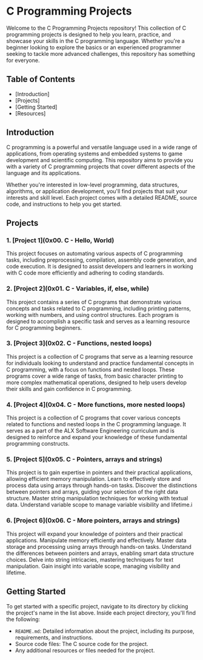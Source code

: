 # C Programming Projects

Welcome to the C Programming Projects repository! This collection of C programming projects is designed to help you learn, practice, and showcase your skills in the C programming language. Whether you're a beginner looking to explore the basics or an experienced programmer seeking to tackle more advanced challenges, this repository has something for everyone.

## Table of Contents

- [Introduction]
- [Projects]
- [Getting Started]
- [Resources]

## Introduction

C programming is a powerful and versatile language used in a wide range of applications, from operating systems and embedded systems to game development and scientific computing. This repository aims to provide you with a variety of C programming projects that cover different aspects of the language and its applications.

Whether you're interested in low-level programming, data structures, algorithms, or application development, you'll find projects that suit your interests and skill level. Each project comes with a detailed README, source code, and instructions to help you get started.


## Projects

### 1. [Project 1](0x00. C - Hello, World)

This project focuses on automating various aspects of C programming tasks, including preprocessing, compilation, assembly code generation, and code execution. It is designed to assist developers and learners in working with C code more efficiently and adhering to coding standards.


### 2. [Project 2](0x01. C - Variables, if, else, while)

This project contains a series of C programs that demonstrate various concepts and tasks related to C programming, including printing patterns, working with numbers, and using control structures. Each program is designed to accomplish a specific task and serves as a learning resource for C programming beginners.


### 3. [Project 3](0x02. C - Functions, nested loops)

This project is a collection of C programs that serve as a learning resource for individuals looking to understand and practice fundamental concepts in C programming, with a focus on functions and nested loops. These programs cover a wide range of tasks, from basic character printing to more complex mathematical operations, designed to help users develop their skills and gain confidence in C programming.


### 4. [Project 4](0x04. C - More functions, more nested loops)

This project is a collection of C programs that cover various concepts related to functions and nested loops in the C programming language. It serves as a part of the ALX Software Engineering curriculum and is designed to reinforce and expand your knowledge of these fundamental programming constructs.


### 5. [Project 5](0x05. C - Pointers, arrays and strings)

This project is to gain expertise in pointers and their practical applications, allowing efficient memory manipulation. Learn to effectively store and process data using arrays through hands-on tasks. Discover the distinctions between pointers and arrays, guiding your selection of the right data structure. Master string manipulation techniques for working with textual data. Understand variable scope to manage variable visibility and lifetime.i


### 6. [Project 6](0x06. C - More pointers, arrays and strings)

This project will expand your knowledge of pointers and their practical applications. Manipulate memory efficiently and effectively. Master data storage and processing using arrays through hands-on tasks. Understand the differences between pointers and arrays, enabling smart data structure choices. Delve into string intricacies, mastering techniques for text manipulation. Gain insight into variable scope, managing visibility and lifetime.


## Getting Started

To get started with a specific project, navigate to its directory by clicking the project's name in the list above. Inside each project directory, you'll find the following:

- `README.md`: Detailed information about the project, including its purpose, requirements, and instructions.
- Source code files: The C source code for the project.
- Any additional resources or files needed for the project.



